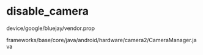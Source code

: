 # disable_camera
device/google/bluejay/vendor.prop

frameworks/base/core/java/android/hardware/camera2/CameraManager.java
